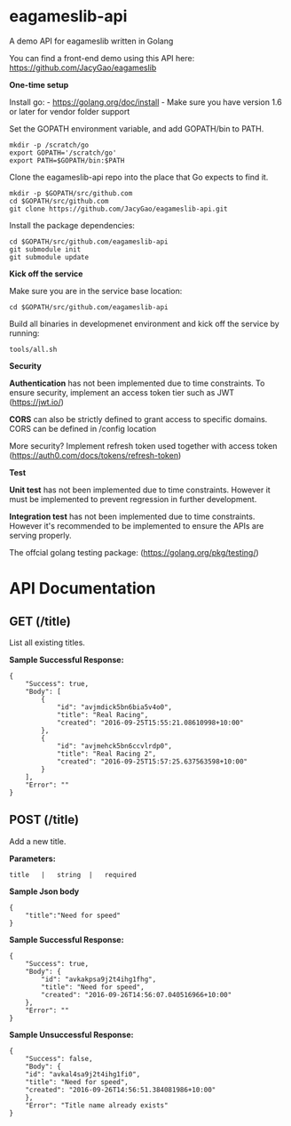 # eagameslib-api
A demo API for eagameslib written in Golang

You can find a front-end demo using this API here: https://github.com/JacyGao/eagameslib

<b>One-time setup</b>

Install go: - https://golang.org/doc/install - Make sure you have version 1.6 or later for vendor folder support

Set the GOPATH environment variable, and add GOPATH/bin to PATH.

    mkdir -p /scratch/go
    export GOPATH='/scratch/go'
    export PATH=$GOPATH/bin:$PATH
    
Clone the eagameslib-api repo into the place that Go expects to find it.

    mkdir -p $GOPATH/src/github.com
    cd $GOPATH/src/github.com
    git clone https://github.com/JacyGao/eagameslib-api.git

Install the package dependencies:

	cd $GOPATH/src/github.com/eagameslib-api
	git submodule init
	git submodule update
	
<b>Kick off the service</b>

Make sure you are in the service base location:

    cd $GOPATH/src/github.com/eagameslib-api
    
Build all binaries in developmenet environment and kick off the service by running:

    tools/all.sh
    
<b>Security</b>

<b>Authentication</b> has not been implemented due to time constraints. To ensure security, implement an access token tier such as JWT (https://jwt.io/)

<b>CORS</b> can also be strictly defined to grant access to specific domains. CORS can be defined in /config location

More security? Implement refresh token used together with access token (https://auth0.com/docs/tokens/refresh-token)

<b>Test</b>

<b>Unit test</b> has not been implemented due to time constraints. However it must be implemented to prevent regression in further development.

<b>Integration test</b> has not been implemented due to time constraints. However it's recommended to be implemented to ensure the APIs are serving properly.

The offcial golang testing package: (https://golang.org/pkg/testing/)

<h1>API Documentation</h1>

<h2>GET (/title)</h2>

List all existing titles.

<b>Sample Successful Response:</b>

    {
        "Success": true,
        "Body": [
            {
                "id": "avjmdick5bn6bia5v4o0",
                "title": "Real Racing",
                "created": "2016-09-25T15:55:21.08610998+10:00"
            },
            {
                "id": "avjmehck5bn6ccvlrdp0",
                "title": "Real Racing 2",
                "created": "2016-09-25T15:57:25.637563598+10:00"
            }
        ],
        "Error": ""
    }

<h2>POST (/title)</h2>

Add a new title.

<b>Parameters:</b>
    
    title   |   string  |   required
    
<b>Sample Json body</b>

    {
	    "title":"Need for speed"
    }
    
<b>Sample Successful Response:</b>

    {
        "Success": true,
        "Body": {
            "id": "avkakpsa9j2t4ihg1fhg",
            "title": "Need for speed",
            "created": "2016-09-26T14:56:07.040516966+10:00"
        },
        "Error": ""
    }
    
<b>Sample Unsuccessful Response:</b>

    {
        "Success": false,
        "Body": {
	    "id": "avkal4sa9j2t4ihg1fi0",
	    "title": "Need for speed",
	    "created": "2016-09-26T14:56:51.384081986+10:00"
        },
        "Error": "Title name already exists"
    }
        
